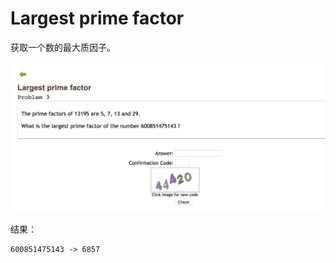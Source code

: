 # Largest prime factor

获取一个数的最大质因子。

![pic](./graphics/WechatIMG1.jpeg)

结果：

```
600851475143 -> 6857
```